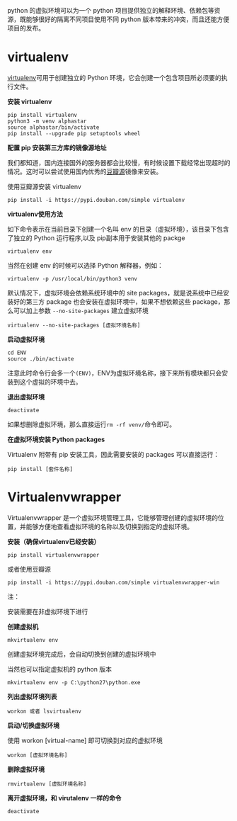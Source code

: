 python 的虚拟环境可以为一个 python 项目提供独立的解释环境、依赖包等资源，既能够很好的隔离不同项目使用不同 python 版本带来的冲突，而且还能方便项目的发布。

# virtualenv #

[virtualenv](http://pypi.python.org/pypi/virtualenv)可用于创建独立的 Python 环境，它会创建一个包含项目所必须要的执行文件。

**安装 virtualenv**

```
pip install virtualenv
python3 -m venv alphastar
source alphastar/bin/activate
pip install --upgrade pip setuptools wheel
```


**配置 pip 安装第三方库的镜像源地址**

我们都知道，国内连接国外的服务器都会比较慢，有时候设置下载经常出现超时的情况。这时可以尝试使用国内优秀的[豆瓣源](https://pypi.douban.com/simple)镜像来安装。

使用豆瓣源安装 virtualenv

```
pip install -i https://pypi.douban.com/simple virtualenv
```

**virtualenv使用方法**

如下命令表示在当前目录下创建一个名叫 env 的目录（虚拟环境），该目录下包含了独立的 Python 运行程序,以及 pip副本用于安装其他的 packge

```
virtualenv env
```


当然在创建 env 的时候可以选择 Python 解释器，例如：

```
virtualenv -p /usr/local/bin/python3 venv
```

默认情况下，虚拟环境会依赖系统环境中的 site packages，就是说系统中已经安装好的第三方 package 也会安装在虚拟环境中，如果不想依赖这些 package，那么可以加上参数 `--no-site-packages` 建立虚拟环境

```
virtualenv --no-site-packages [虚拟环境名称]
```

**启动虚拟环境**

```
cd ENV
source ./bin/activate
```

注意此时命令行会多一个`(ENV)`，ENV为虚拟环境名称，接下来所有模块都只会安装到这个虚拟的环境中去。

**退出虚拟环境**

```
deactivate
```

如果想删除虚拟环境，那么直接运行`rm -rf venv/`命令即可。

**在虚拟环境安装 Python packages**

Virtualenv 附带有 pip 安装工具，因此需要安装的 packages 可以直接运行：

```
pip install [套件名称]
```

# Virtualenvwrapper

Virtualenvwrapper 是一个虚拟环境管理工具，它能够管理创建的虚拟环境的位置，并能够方便地查看虚拟环境的名称以及切换到指定的虚拟环境。


**安装（确保virtualenv已经安装）**

```
pip install virtualenvwrapper
```

或者使用豆瓣源

```
pip install -i https://pypi.douban.com/simple virtualenvwrapper-win
```

注：

安装需要在非虚拟环境下进行

**创建虚拟机**

```
mkvirtualenv env
```

创建虚拟环境完成后，会自动切换到创建的虚拟环境中

当然也可以指定虚拟机的 python 版本

```
mkvirtualenv env -p C:\python27\python.exe
```

**列出虚拟环境列表**

```
workon 或者 lsvirtualenv
```

**启动/切换虚拟环境**

使用 workon [virtual-name] 即可切换到对应的虚拟环境

```
workon [虚拟环境名称]
```


**删除虚拟环境**

```
rmvirtualenv [虚拟环境名称]
```

**离开虚拟环境，和 virutalenv 一样的命令**

```
deactivate
```
